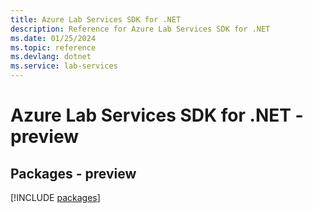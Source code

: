 ```yaml
---
title: Azure Lab Services SDK for .NET
description: Reference for Azure Lab Services SDK for .NET
ms.date: 01/25/2024
ms.topic: reference
ms.devlang: dotnet
ms.service: lab-services
---
```

# Azure Lab Services SDK for .NET - preview
## Packages - preview
[!INCLUDE [packages](lab-services-index.md)]